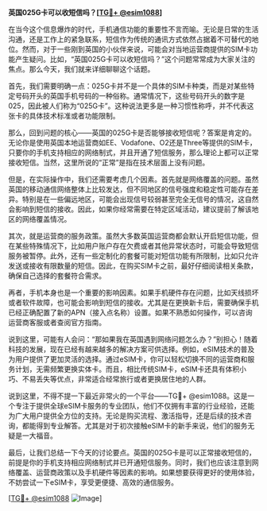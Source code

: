 **英国025G卡可以收短信吗？[[TG💪+ @esim1088](https://t.me/s/esim1088)]**

在当今这个信息爆炸的时代，手机通信功能的重要性不言而喻。无论是日常的生活沟通，还是工作上的紧急联系，短信作为传统的通讯方式依然占据着不可替代的地位。然而，对于一些刚到英国的小伙伴来说，可能会对当地运营商提供的SIM卡功能产生疑问。比如，“英国025G卡可以收短信吗？”这个问题常常成为大家关注的焦点。那么今天，我们就来详细聊聊这个话题。

首先，我们需要明确一点：025G卡并不是一个具体的SIM卡种类，而是对某些特定号码开头的英国手机号码的一种俗称。通常情况下，这些号码开头的数字是025，因此被人们称为“025G卡”。这种说法更多是一种习惯性称呼，并不代表这张卡的具体技术标准或者功能限制。

那么，回到问题的核心——英国的025G卡是否能够接收短信呢？答案是肯定的。无论你是使用英国本地运营商如EE、Vodafone、O2还是Three等提供的SIM卡，只要你的手机支持相应的网络制式，并且开通了短信服务，那么理论上都可以正常接收短信。当然，这里所说的“正常”是指在技术层面上没有问题。

但是，在实际操作中，我们还需要考虑几个因素。首先就是网络覆盖的问题。虽然英国的移动通信网络整体上比较发达，但不同地区的信号强度和稳定性可能存在差异。特别是在一些偏远地区，可能会出现信号较弱甚至完全无信号的情况，这自然会影响到短信的接收。因此，如果你经常需要在特定区域活动，建议提前了解该地区的网络覆盖情况。

其次，就是运营商的服务政策。虽然大多数英国运营商都会默认开启短信功能，但在某些特殊情况下，比如用户账户存在欠费或者其他异常状态时，可能会导致短信服务被暂停。此外，还有一些定制化的套餐可能对短信功能有所限制，比如只允许发送或接收有限数量的短信。因此，在购买SIM卡之前，最好仔细阅读相关条款，确保自己选择的套餐符合需求。

再者，手机本身也是一个重要的影响因素。如果手机硬件存在问题，比如天线损坏或者软件故障，也可能会影响到短信的接收。尤其是在更换新卡后，需要确保手机已经正确配置了新的APN（接入点名称）设置。如果不熟悉如何操作，可以咨询运营商客服或者查阅官方指南。

说到这里，可能有人会问：“那如果我在英国遇到网络问题怎么办？”别担心！随着科技的发展，现在已经有越来越多的解决方案可供选择。例如，eSIM技术的普及为用户提供了更加灵活的选择。通过eSIM卡，你可以轻松切换不同的运营商和服务计划，无需频繁更换实体卡。而且，相比传统SIM卡，eSIM卡还具有体积小巧、不易丢失等优点，非常适合经常旅行或者更换居住地的人群。

说到这里，不得不提一下最近非常火的一个平台——TG💪+ @esim1088。这是一个专注于提供全球eSIM卡服务的专业团队，他们不仅拥有丰富的行业经验，还能为广大用户提供全方位的支持。无论是购买流程、激活指导，还是后续的技术咨询，都能得到专业解答。尤其是对于初次接触eSIM卡的新手来说，他们的服务无疑是一大福音。

最后，让我们总结一下今天的讨论要点。英国的025G卡是可以正常接收短信的，前提是你的手机支持相应网络制式并已开通短信服务。同时，我们也应该注意到网络覆盖、运营商政策以及手机硬件等因素的影响。如果想要获得更好的使用体验，不妨尝试一下eSIM卡，享受更便捷、高效的通信服务。

[[TG💪+ @esim1088](https://t.me/s/esim1088) ![Image](https://i.postimg.cc/4NQfJmqS/Snipaste-2025-05-13-00-14-12.png)]